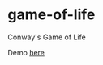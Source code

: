 # game-of-life
Conway's Game of Life

Demo [here](http://dimatall.github.io/game-of-life/ "Conway's Game of Life")